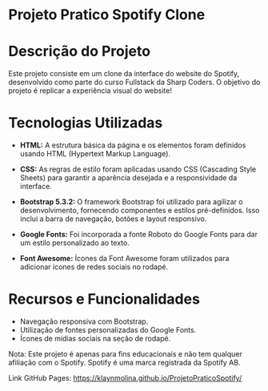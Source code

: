 # Projeto Pratico Spotify Clone

# Descrição do Projeto
Este projeto consiste em um clone da interface do website do Spotify, desenvolvido como parte do curso Fullstack da Sharp Coders. 
O objetivo do projeto é replicar a experiência visual do website!

# Tecnologias Utilizadas

* **HTML:** A estrutura básica da página e os elementos foram definidos usando HTML (Hypertext Markup Language).

* **CSS:** As regras de estilo foram aplicadas usando CSS (Cascading Style Sheets) para garantir a aparência desejada e a responsividade da interface.

* **Bootstrap 5.3.2:** O framework Bootstrap foi utilizado para agilizar o desenvolvimento, fornecendo componentes e estilos pré-definidos. Isso inclui a barra de navegação, botões e layout responsivo.

* **Google Fonts:** Foi incorporada a fonte Roboto do Google Fonts para dar um estilo personalizado ao texto.

* **Font Awesome:** Ícones da Font Awesome foram utilizados para adicionar ícones de redes sociais no rodapé.


# Recursos e Funcionalidades
* Navegação responsiva com Bootstrap.
* Utilização de fontes personalizadas do Google Fonts.
* Ícones de mídias sociais na seção de rodapé.

Nota: Este projeto é apenas para fins educacionais e não tem qualquer afiliação com o Spotify. Spotify é uma marca registrada da Spotify AB.

Link GitHub Pages: https://klaynmolina.github.io/ProjetoPraticoSpotify/
